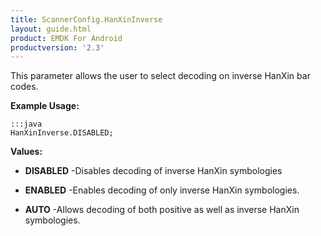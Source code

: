 ```yaml
---
title: ScannerConfig.HanXinInverse
layout: guide.html
product: EMDK For Android
productversion: '2.3'
---
```


This parameter allows the user to select decoding on inverse HanXin bar codes.

 

**Example Usage:**
	
	:::java	
	HanXinInverse.DISABLED;


**Values:**

* **DISABLED** -Disables decoding of inverse HanXin symbologies

* **ENABLED** -Enables decoding of only inverse HanXin symbologies.

* **AUTO** -Allows decoding of both positive as well as inverse HanXin symbologies.










